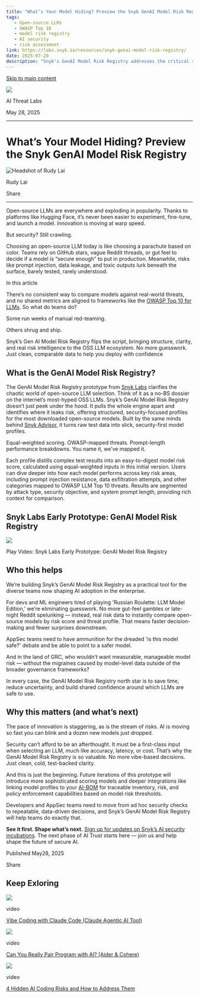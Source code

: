 ```yaml
---
title: "What’s Your Model Hiding? Preview the Snyk GenAI Model Risk Registry ◆ Snyk Labs"
tags:
   - Open-source LLMs
   - OWASP Top 10
   - model risk registry
   - AI security
   - risk assessment
link: https://labs.snyk.io/resources/snyk-genai-model-risk-registry/
date: 2025-07-20
description: "Snyk's GenAI Model Risk Registry addresses the critical security gap in evaluating open-source LLMs. By providing structured profiles with OWASP-aligned metrics, it enables teams to assess risks such as prompt injection and data leakage systematically. The initial version utilizes equal-weighted risk scores to facilitate comparison, promoting informed decision-making over guesswork. Future updates are expected to enhance scoring models and integrate with AI Bill of Materials (AI-BOM) for comprehensive risk management. The registry positions security as a central factor in LLM selection, essential for developers and AppSec teams."
---
```


[Skip to main content](https://labs.snyk.io/resources/snyk-genai-model-risk-registry/#main-content)

![](https://labs.snyk.io/_next/image/?url=https%3A%2F%2Fres.cloudinary.com%2Fsnyk%2Fimage%2Fupload%2Fv1747851714%2FWhat_s_Your_Model_Hiding__Preview_the_Snyk_GenAI_Model_Risk_Registry_xjn5b9.png&w=2560&q=75)

AI Threat Labs

May 28, 2025

* * *

# What’s Your Model Hiding? Preview the Snyk GenAI Model Risk Registry

![Headshot of Rudy Lai](https://labs.snyk.io/_next/image/?url=https%3A%2F%2Fres.cloudinary.com%2Fsnyk%2Fimage%2Fupload%2Fv1747917784%2FRudy_Lai_xm7msh.png&w=48&q=75)

Rudy Lai

Share

* * *

Open-source LLMs are everywhere and exploding in popularity. Thanks to platforms like Hugging Face, it’s never been easier to experiment, fine-tune, and launch a model. Innovation is moving at warp speed.

But security? Still crawling.

Choosing an open-source LLM today is like choosing a parachute based on color. Teams rely on GitHub stars, vague Reddit threads, or gut feel to decide if a model is “secure enough” to put in production. Meanwhile, risks like prompt injection, data leakage, and toxic outputs lurk beneath the surface, barely tested, rarely understood.

In this article

There’s no consistent way to compare models against real-world threats, and no shared metrics are aligned to frameworks like the [OWASP Top 10 for LLMs](https://owasp.org/www-project-top-10-for-large-language-model-applications/). So what do teams do?

Some run weeks of manual red-teaming.

Others shrug and ship.

Snyk’s Gen AI Model Risk Registry flips the script, bringing structure, clarity, and real risk intelligence to the OSS LLM ecosystem. No more guesswork. Just clean, comparable data to help you deploy with confidence

## What is the GenAI Model Risk Registry?

The GenAI Model Risk Registry prototype from [Snyk Labs](https://labs.snyk.io/) clarifies the chaotic world of open-source LLM selection. Think of it as a no-BS dossier on the internet’s most-hyped OSS LLMs. Snyk’s GenAI Model Risk Registry doesn’t just peek under the hood. It pulls the whole engine apart and identifies where it leaks risk, offering structured, security-focused profiles for the most downloaded open-source models. Built by the same minds behind [Snyk Advisor](https://snyk.io/advisor/), it turns raw test data into slick, security-first model profiles.

Equal-weighted scoring. OWASP-mapped threats. Prompt-length performance breakdowns. You name it, we’ve mapped it.

Each profile distills complex test results into an easy-to-digest model risk score, calculated using equal-weighted inputs in this initial version. Users can dive deeper into how each model performs across key risk areas, including prompt injection resistance, data exfiltration attempts, and other categories mapped to OWASP LLM Top 10 threats. Results are segmented by attack type, security objective, and system prompt length, providing rich context for comparison.

## Snyk Labs Early Prototype: GenAI Model Risk Registry

![](https://labs.snyk.io/_next/image/?url=https%3A%2F%2Fimg.youtube.com%2Fvi%2FjN3ec1d8vfE%2Fsddefault.jpg&w=2560&q=75)

Play Video: Snyk Labs Early Prototype: GenAI Model Risk Registry

## Who this helps

We’re building Snyk’s GenAI Model Risk Registry as a practical tool for the diverse teams now shaping AI adoption in the enterprise.

For devs and ML engineers tired of playing 'Russian Roulette: LLM Model Edition,' we’re eliminating guesswork. No more gut-feel gambles or late-night Reddit spelunking — instead, real risk data to instantly compare open-source models by risk score and threat profile. That means faster decision-making and fewer surprises downstream.

AppSec teams need to have ammunition for the dreaded 'is this model safe?' debate and be able to point to a safer model.

And in the land of GRC, who wouldn’t want measurable, manageable model risk — without the migraines caused by model-level data outside of the broader governance frameworks?

In every case, the GenAI Model Risk Registry north star is to save time, reduce uncertainty, and build shared confidence around which LLMs are safe to use.

## Why this matters (and what’s next)

The pace of innovation is staggering, as is the stream of risks. AI is moving so fast you can blink and a dozen new models just dropped.

Security can’t afford to be an afterthought. It must be a first-class input when selecting an LLM, much like accuracy, latency, or cost. That’s why the GenAI Model Risk Registry is so valuable. No more vibe-based decisions. Just clean, cold, test-backed clarity.

And this is just the beginning. Future iterations of this prototype will introduce more sophisticated scoring models and deeper integrations like linking model profiles to your [AI-BOM](https://snyk.io/articles/ai-security/ai-bill-of-materials-aibom/) for traceable inventory, risk, and policy enforcement capabilities based on model risk thresholds.

Developers and AppSec teams need to move from ad hoc security checks to repeatable, data-driven decisions, and Snyk’s GenAI Model Risk Registry will help teams do exactly that.

**See it first. Shape what’s next.** [Sign up for updates on Snyk’s AI security incubations](https://labs.snyk.io/sign-up/). The next phase of AI Trust starts here — join us and help shape the future of secure AI.

Published May28, 2025

Share

## Keep Exloring

![](https://labs.snyk.io/_next/image/?url=https%3A%2F%2Fres.cloudinary.com%2Fsnyk%2Fimage%2Fupload%2Fv1748024030%2FVibe_Coding_with_Claude_Code_Claude_Agentic_AI_Tool_qex80v.png&w=2560&q=75)

video

[Vibe Coding with Claude Code (Claude Agentic AI Tool)](https://labs.snyk.io/resources/vibe-coding-with-claude-code-claude-agentic-ai-tool/)

![](https://labs.snyk.io/_next/image/?url=https%3A%2F%2Fres.cloudinary.com%2Fsnyk%2Fimage%2Fupload%2Fv1748023948%2FCan_You_Really_Pair_Program_with_AI__Aider_Cohere_bq8ibc.png&w=2560&q=75)

video

[Can You Really Pair Program with AI? (Aider & Cohere)](https://labs.snyk.io/resources/can-you-really-pair-program-with-ai-aider-and-cohere/)

![](https://labs.snyk.io/_next/image/?url=https%3A%2F%2Fres.cloudinary.com%2Fsnyk%2Fimage%2Fupload%2Fv1748023776%2F4_Hidden_AI_Coding_Risks_and_How_to_Address_Them_wcd8av.png&w=2560&q=75)

video

[4 Hidden AI Coding Risks and How to Address Them](https://labs.snyk.io/resources/4-hidden-ai-coding-risks-and-how-to-address-them/)
